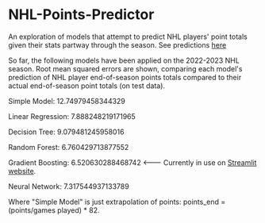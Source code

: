 # NHL-Points-Predictor
An exploration of models that attempt to predict NHL players' point totals given their stats partway through the season. See predictions [here](https://nhl-points-predictor.streamlit.app/)

So far, the following models have been applied on the 2022-2023 NHL season. 
Root mean squared errors are shown, comparing each model's prediction of NHL player end-of-season points totals compared to their actual end-of-season point totals (on test data).

Simple Model: 12.74979458344329 

Linear Regression: 7.888248219171965 

Decision Tree: 9.079481245958016 

Random Forest: 6.760429713877552 

Gradient Boosting: 6.520630288468742 <--- Currently in use on [Streamlit website](https://nhl-points-predictor.streamlit.app/).

Neural Network: 7.317544937133789

Where "Simple Model" is just extrapolation of points: points_end = (points/games played) * 82.
 
